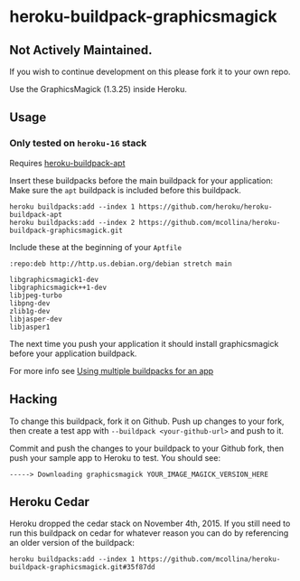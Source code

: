 heroku-buildpack-graphicsmagick
===============================

## Not Actively Maintained.
If you wish to continue development on this please fork it to your own repo.

Use the GraphicsMagick (1.3.25) inside Heroku.

## Usage

### Only tested on `heroku-16` stack

Requires [heroku-buildpack-apt](https://github.com/heroku/heroku-buildpack-apt)

Insert these buildpacks before the main buildpack for your application:
Make sure the `apt` buildpack is included before this buildpack.

```
heroku buildpacks:add --index 1 https://github.com/heroku/heroku-buildpack-apt
heroku buildpacks:add --index 2 https://github.com/mcollina/heroku-buildpack-graphicsmagick.git
```

Include these at the beginning of your `Aptfile`
```
:repo:deb http://http.us.debian.org/debian stretch main

libgraphicsmagick1-dev
libgraphicsmagick++1-dev
libjpeg-turbo
libpng-dev
zlib1g-dev
libjasper-dev
libjasper1
```

The next time you push your application it should install graphicsmagick before
your application buildpack.

For more info see [Using multiple buildpacks for an app](https://devcenter.heroku.com/articles/using-multiple-buildpacks-for-an-app)

## Hacking

To change this buildpack, fork it on Github.  Push up changes to your fork,
then create a test app with `--buildpack <your-github-url>` and push to it.

Commit and push the changes to your buildpack to your Github fork, then
push your sample app to Heroku to test.  You should see:

    -----> Downloading graphicsmagick YOUR_IMAGE_MAGICK_VERSION_HERE

## Heroku Cedar

Heroku dropped the cedar stack on November 4th, 2015. If you still need to run
this buildpack on cedar for whatever reason you can do by referencing an older
version of the buildpack:

```
heroku buildpacks:add --index 1 https://github.com/mcollina/heroku-buildpack-graphicsmagick.git#35f87dd
```
